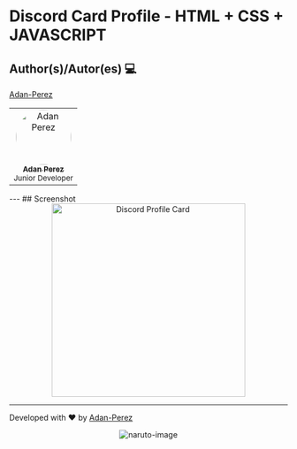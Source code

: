 # Discord Card Profile - HTML + CSS + JAVASCRIPT

## Author(s)/Autor(es) 💻

[Adan-Perez](https://github.com/Adan-Perez)

<table>
  <tbody>
    <tr> 
      <td align="center" valign="top" width="100%">
        <a href="https://github.com/Adan-Perez">
          <img src="https://avatars.githubusercontent.com/u/91911634?v=4" width="100px;" alt="Adan Perez" style="border-radius: 50%;"/>
          <br />
          <sub><b>Adan Perez</b></sub>
        </a>
        <br />
        <sub> Junior Developer </sub> 
      </td>
    </tr> 
  </tbody> 
</table>
---
## Screenshot
<div align="center">
    <img src="https://i.imgur.com/IE7PSym.png" width="350px" alt="Discord Profile Card ">
</div>

---

Developed with ❤ by [Adan-Perez](https://github.com/Adan-Perez)

<p align="center" style="width: 100%; height: 100%;">
  <img src="https://storage.googleapis.com/sticker-prod/Wren242GEdiHYWm6ZGJp/5.png" alt="naruto-image">
</p>

---
